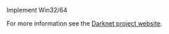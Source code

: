 Implement Win32/64

For more information see the [Darknet project website](http://pjreddie.com/darknet).
